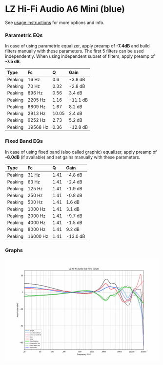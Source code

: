# LZ Hi-Fi Audio A6 Mini (blue)
See [usage instructions](https://github.com/jaakkopasanen/AutoEq#usage) for more options and info.

### Parametric EQs
In case of using parametric equalizer, apply preamp of **-7.4dB** and build filters manually
with these parameters. The first 5 filters can be used independently.
When using independent subset of filters, apply preamp of **-7.5 dB**.

| Type    | Fc       |     Q | Gain     |
|:--------|:---------|:------|:---------|
| Peaking | 16 Hz    |  0.6  | -3.8 dB  |
| Peaking | 70 Hz    |  0.32 | -2.8 dB  |
| Peaking | 896 Hz   |  0.56 | 3.4 dB   |
| Peaking | 2205 Hz  |  1.16 | -11.1 dB |
| Peaking | 6809 Hz  |  1.67 | 8.2 dB   |
| Peaking | 2913 Hz  | 10.05 | 2.4 dB   |
| Peaking | 9252 Hz  |  2.73 | 5.2 dB   |
| Peaking | 19568 Hz |  0.36 | -12.8 dB |

### Fixed Band EQs
In case of using fixed band (also called graphic) equalizer, apply preamp of **-8.0dB**
(if available) and set gains manually with these parameters.

| Type    | Fc       |    Q | Gain     |
|:--------|:---------|:-----|:---------|
| Peaking | 31 Hz    | 1.41 | -4.8 dB  |
| Peaking | 63 Hz    | 1.41 | -2.4 dB  |
| Peaking | 125 Hz   | 1.41 | -1.9 dB  |
| Peaking | 250 Hz   | 1.41 | -0.8 dB  |
| Peaking | 500 Hz   | 1.41 | 1.6 dB   |
| Peaking | 1000 Hz  | 1.41 | 3.1 dB   |
| Peaking | 2000 Hz  | 1.41 | -9.7 dB  |
| Peaking | 4000 Hz  | 1.41 | -1.5 dB  |
| Peaking | 8000 Hz  | 1.41 | 9.2 dB   |
| Peaking | 16000 Hz | 1.41 | -13.0 dB |

### Graphs
![](./LZ%20Hi-Fi%20Audio%20A6%20Mini%20(blue).png)